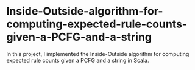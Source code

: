 # Inside-Outside-algorithm-for-computing-expected-rule-counts-given-a-PCFG-and-a-string

In this project, I implemented the Inside-Outside algorithm for computing expected rule counts given a
PCFG and a string in Scala.
